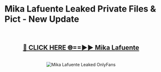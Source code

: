# Mika Lafuente Leaked Private Files & Pict - New Update
<br>
<div align="center">
<h2><a href="https://mediafilles.blogspot.com/?title=Mika_Lafuente" rel="nofollow">🔴 CLICK HERE 🌐==►► Mika Lafuente</a></h2>
<br>
<a href="https://mediafilles.blogspot.com/?title=Mika_Lafuente" rel="nofollow" data-target="animated-image.originalLink"><img src="https://i.ibb.co.com/WyWwxjT/player-gif2.gif" alt="Mika Lafuente Leaked OnlyFans" style="max-width: 100%; display: inline-block;" data-target="animated-image.originalImage"></a>
</div>
<br>